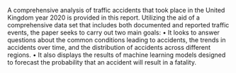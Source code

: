 A comprehensive analysis of traffic accidents that took place in the United Kingdom year 2020
is provided in this report. Utilizing the aid of a comprehensive data set that includes both
documented and reported traffic events, the paper seeks to carry out two main goals:
• It looks to answer questions about the common conditions leading to accidents, the
trends in accidents over time, and the distribution of accidents across different regions.
• It also displays the results of machine learning models designed to forecast the
probability that an accident will result in a fatality.
